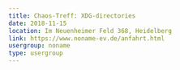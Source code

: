 ```yaml
---
title: Chaos-Treff: XDG-directories
date: 2018-11-15
location: Im Neuenheimer Feld 368, Heidelberg
link: https://www.noname-ev.de/anfahrt.html
usergroup: noname
type: usergroup
---
```

